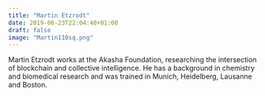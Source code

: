 ```yaml
---
title: "Martin Etzrodt"
date: 2019-06-23T22:04:48+01:00
draft: false
image: "Martin110sq.png"
---
```

Martin Etzrodt works at the Akasha Foundation, researching the intersection of blockchain and collective intelligence. He has a background in chemistry and biomedical research and was trained in Munich, Heidelberg, Lausanne and Boston.
